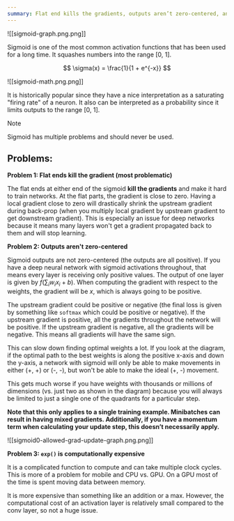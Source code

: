 ```yaml
---
summary: Flat end kills the gradients, outputs aren’t zero-centered, and expensive to compute
---
```

![[sigmoid-graph.png.png]]

Sigmoid is one of the most common activation functions that has been used for a long time. It squashes numbers into the range [0, 1].

$$
\sigma(x) = \frac{1}{1 + e^{-x}}
$$

![[sigmoid-math.png.png]]

It is historically popular since they have a nice interpretation as a saturating "firing rate" of a neuron. It also can be interpreted as a probability since it limits outputs to the range [0, 1].

> [!note]
> Sigmoid has multiple problems and should never be used.
> 

## **Problems:**

**Problem 1: Flat ends kill the gradient (most problematic)**

The flat ends at either end of the sigmoid **kill the gradients** and make it hard to train networks. At the flat parts, the gradient is close to zero. Having a local gradient close to zero will drastically shrink the upstream gradient during back-prop (when you multiply local gradient by upstream gradient to get downstream gradient). This is especially an issue for deep networks because it means many layers won't get a gradient propagated back to them and will stop learning.

**Problem 2: Outputs aren't zero-centered**

Sigmoid outputs are not zero-centered (the outputs are all positive). If you have a deep neural network with sigmoid activations throughout, that means every layer is receiving only positive values. The output of one layer is given by $f(\sum_i w_i x_i + b)$. When computing the gradient with respect to the weights, the gradient will be $x$, which is always going to be positive.

The upstream gradient could be positive or negative (the final loss is given by something like `softmax` which could be positive or negative). If the upstream gradient is positive, all the gradients throughout the network will be positive. If the upstream gradient is negative, all the gradients will be negative. This means all gradients will have the same sign. 

This can slow down finding optimal weights a lot. If you look at the diagram, if the optimal path to the best weights is along the positive x-axis and down the y-axis, a network with sigmoid will only be able to make movements in either (+, +) or (-, -), but won't be able to make the ideal (+, -) movement.

This gets much worse if you have weights with thousands or millions of dimensions (vs. just two as shown in the diagram) because you will always be limited to just a single one of the quadrants for a particular step.

**Note that this only applies to a single training example. Minibatches can result in having mixed gradients. Additionally, if you have a momentum term when calculating your update step, this doesn’t necessarily apply.**

![[sigmoid0-allowed-grad-update-graph.png.png]]

**Problem 3: `exp()` is computationally expensive**

It is a complicated function to compute and can take multiple clock cycles. This is more of a problem for mobile and CPU vs. GPU. On a GPU most of the time is spent moving data between memory.

It is more expensive than something like an addition or a max. However, the computational cost of an activation layer is relatively small compared to the conv layer, so not a huge issue.